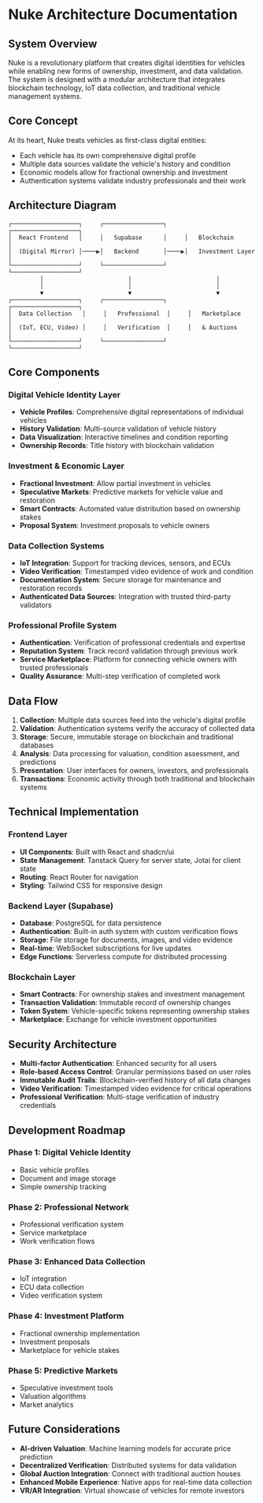 # Nuke Architecture Documentation

## System Overview

Nuke is a revolutionary platform that creates digital identities for vehicles while enabling new forms of ownership, investment, and data validation. The system is designed with a modular architecture that integrates blockchain technology, IoT data collection, and traditional vehicle management systems.

## Core Concept

At its heart, Nuke treats vehicles as first-class digital entities:
- Each vehicle has its own comprehensive digital profile
- Multiple data sources validate the vehicle's history and condition
- Economic models allow for fractional ownership and investment
- Authentication systems validate industry professionals and their work

## Architecture Diagram

```
┌───────────────────┐     ┌─────────────────┐     ┌───────────────────┐
│  React Frontend   │     │   Supabase      │     │   Blockchain      │
│  (Digital Mirror) │────▶│   Backend       │────▶│   Investment Layer │
└───────────────────┘     └─────────────────┘     └───────────────────┘
         │                        │                        │
         │                        │                        │
         ▼                        ▼                        ▼
┌───────────────────┐     ┌─────────────────┐     ┌───────────────────┐
│  Data Collection   │     │   Professional  │     │   Marketplace     │
│  (IoT, ECU, Video) │     │   Verification  │     │   & Auctions      │
└───────────────────┘     └─────────────────┘     └───────────────────┘
```

## Core Components

### Digital Vehicle Identity Layer
- **Vehicle Profiles**: Comprehensive digital representations of individual vehicles
- **History Validation**: Multi-source validation of vehicle history
- **Data Visualization**: Interactive timelines and condition reporting
- **Ownership Records**: Title history with blockchain validation

### Investment & Economic Layer
- **Fractional Investment**: Allow partial investment in vehicles
- **Speculative Markets**: Predictive markets for vehicle value and restoration
- **Smart Contracts**: Automated value distribution based on ownership stakes
- **Proposal System**: Investment proposals to vehicle owners

### Data Collection Systems
- **IoT Integration**: Support for tracking devices, sensors, and ECUs
- **Video Verification**: Timestamped video evidence of work and condition
- **Documentation System**: Secure storage for maintenance and restoration records
- **Authenticated Data Sources**: Integration with trusted third-party validators

### Professional Profile System
- **Authentication**: Verification of professional credentials and expertise
- **Reputation System**: Track record validation through previous work
- **Service Marketplace**: Platform for connecting vehicle owners with trusted professionals
- **Quality Assurance**: Multi-step verification of completed work

## Data Flow

1. **Collection**: Multiple data sources feed into the vehicle's digital profile
2. **Validation**: Authentication systems verify the accuracy of collected data
3. **Storage**: Secure, immutable storage on blockchain and traditional databases
4. **Analysis**: Data processing for valuation, condition assessment, and predictions
5. **Presentation**: User interfaces for owners, investors, and professionals
6. **Transactions**: Economic activity through both traditional and blockchain systems

## Technical Implementation

### Frontend Layer
- **UI Components**: Built with React and shadcn/ui
- **State Management**: Tanstack Query for server state, Jotai for client state
- **Routing**: React Router for navigation
- **Styling**: Tailwind CSS for responsive design

### Backend Layer (Supabase)
- **Database**: PostgreSQL for data persistence
- **Authentication**: Built-in auth system with custom verification flows
- **Storage**: File storage for documents, images, and video evidence
- **Real-time**: WebSocket subscriptions for live updates
- **Edge Functions**: Serverless compute for distributed processing

### Blockchain Layer
- **Smart Contracts**: For ownership stakes and investment management
- **Transaction Validation**: Immutable record of ownership changes
- **Token System**: Vehicle-specific tokens representing ownership stakes
- **Marketplace**: Exchange for vehicle investment opportunities

## Security Architecture

- **Multi-factor Authentication**: Enhanced security for all users
- **Role-based Access Control**: Granular permissions based on user roles
- **Immutable Audit Trails**: Blockchain-verified history of all data changes
- **Video Verification**: Timestamped video evidence for critical operations
- **Professional Verification**: Multi-stage verification of industry credentials

## Development Roadmap

### Phase 1: Digital Vehicle Identity
- Basic vehicle profiles
- Document and image storage
- Simple ownership tracking

### Phase 2: Professional Network
- Professional verification system
- Service marketplace
- Work verification flows

### Phase 3: Enhanced Data Collection
- IoT integration
- ECU data collection
- Video verification system

### Phase 4: Investment Platform
- Fractional ownership implementation
- Investment proposals
- Marketplace for vehicle stakes

### Phase 5: Predictive Markets
- Speculative investment tools
- Valuation algorithms
- Market analytics

## Future Considerations

- **AI-driven Valuation**: Machine learning models for accurate price prediction
- **Decentralized Verification**: Distributed systems for data validation
- **Global Auction Integration**: Connect with traditional auction houses
- **Enhanced Mobile Experience**: Native apps for real-time data collection
- **VR/AR Integration**: Virtual showcase of vehicles for remote investors
